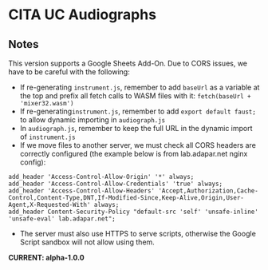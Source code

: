 # CITA UC Audiographs

## Notes

This version supports a Google Sheets Add-On. Due to CORS issues, we have to be careful with the following:

* If re-generating ```instrument.js```, remember to add ```baseUrl``` as a variable at the top and prefix all fetch calls to WASM files with it: ```fetch(baseUrl + 'mixer32.wasm')```
* If re-generating```instrument.js```, remember to add ```export default faust;``` to allow dynamic importing in ```audiograph.js```
* In ```audiograph.js```, remember to keep the full URL in the dynamic import of ```instrument.js```
* If we move files to another server, we must check all CORS headers are correctly configured (the example below is from lab.adapar.net nginx config):

```
add_header 'Access-Control-Allow-Origin' '*' always;
add_header 'Access-Control-Allow-Credentials' 'true' always;
add_header 'Access-Control-Allow-Headers' 'Accept,Authorization,Cache-Control,Content-Type,DNT,If-Modified-Since,Keep-Alive,Origin,User-Agent,X-Requested-With' always;
add_header Content-Security-Policy "default-src 'self' 'unsafe-inline' 'unsafe-eval' lab.adapar.net";
```

* The server must also use HTTPS to serve scripts, otherwise the Google Script sandbox will not allow using them.

**CURRENT: alpha-1.0.0**